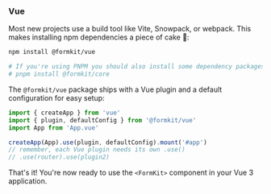 ### Vue

Most new projects use a build tool like Vite, Snowpack, or webpack. This makes installing npm dependencies a piece of cake 🍰:

```sh
npm install @formkit/vue

# If you're using PNPM you should also install some dependency packages.
# pnpm install @formkit/core
```

The `@formkit/vue` package ships with a Vue plugin and a default configuration for easy setup:

```js
import { createApp } from 'vue'
import { plugin, defaultConfig } from '@formkit/vue'
import App from 'App.vue'

createApp(App).use(plugin, defaultConfig).mount('#app')
// remember, each Vue plugin needs its own .use()
// .use(router).use(plugin2)
```

That's it! You're now ready to use the `<FormKit>` component in your Vue 3 application.
